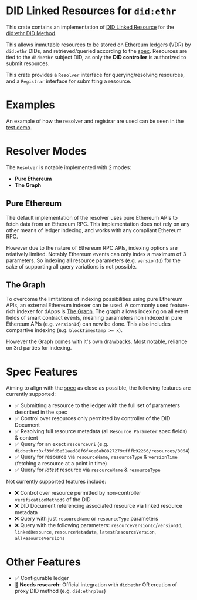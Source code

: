 # DID Linked Resources for `did:ethr`
This crate contains an implementation of [DID Linked Resource](https://wiki.trustoverip.org/display/HOME/DID-Linked+Resources+Specification) for the [did:ethr DID Method](https://github.com/decentralized-identity/ethr-did-resolver/blob/master/doc/did-method-spec.md).

This allows immutable resources to be stored on Ethereum ledgers (VDR) by `did:ethr` DIDs, and retrieved/queried according to the [spec](https://wiki.trustoverip.org/display/HOME/DID-Linked+Resources+Specification). Resources are tied to the `did:ethr` subject DID, as only the **DID controller** is authorized to submit resources.

This crate provides a `Resolver` interface for querying/resolving resources, and a `Registrar` interface for submitting a resource.

# Examples
An example of how the resolver and registrar are used can be seen in the [test demo](./src/lib.rs).

# Resolver Modes
The `Resolver` is notable implemented with 2 modes:
* **Pure Ethereum**
* **The Graph**
## Pure Ethereum
The default implementation of the resolver uses pure Ethereum APIs to fetch data from an Ethereum RPC. This implementation does not rely on any other means of ledger indexing, and works with any compliant Ethereum RPC. 

However due to the nature of Ethereum RPC APIs, indexing options are relatively limited. Notably Ethereum events can only index a maximum of 3 parameters. So indexing all resource parameters (e.g. `versionId`) for the sake of supporting all query variations is not possible.

## The Graph
To overcome the limitations of indexing possibilities using pure Ethereum APIs, an external Ethereum indexer can be used. A commonly used feature-rich indexer for dApps is [The Graph](https://thegraph.com/). The graph allows indexing on all event fields of smart contract events, meaning parameters non indexed in pure Ethereum APIs (e.g. `versionId`) can now be done. This also includes compartive indexing (e.g. `blockTimestamp >= x`).

However the Graph comes with it's own drawbacks. Most notable, reliance on 3rd parties for indexing.

# Spec Features
Aiming to align with the [spec](https://wiki.trustoverip.org/display/HOME/DID-Linked+Resources+Specification) as close as possible, the following features are currently supported:
* ✅ Submitting a resource to the ledger with the full set of parameters described in the spec
* ✅ Control over resources only permitted by controller of the DID Document
* ✅ Resolving full resource metadata (all `Resource Parameter` spec fields) & content
* ✅ Query for an exact `resourceUri` (e.g. `did:ethr:0xf39fd6e51aad88f6f4ce6ab8827279cfffb92266/resources/3054`)
* ✅ Query for resource via `resourceName`, `resourceType` & `versionTime` (fetching a resource at a point in time)
* ✅ Query for _latest_ resource via `resourceName` & `resourceType`

Not currently supported features include:
* ❌ Control over resource permitted by non-controller `verificationMethod`s of the DID
* ❌ DID Document referencing associated resource via linked resource metadata
* ❌ Query with just `resourceName` or `resourceType` parameters
* ❌ Query with the following parameters: `resourceVersionId`/`versionId`, `linkedResource`, `resourceMetadata`, `latestResourceVersion`, `allResourceVersions`

# Other Features
* ✅ Configurable ledger
* 🚧 **Needs research:** Official integration with `did:ethr` OR creation of proxy DID method (e.g. `did:ethrplus`) 

